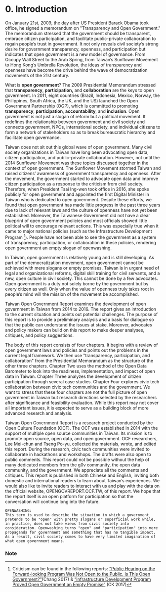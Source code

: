 # 0. Introduction

On January 21st, 2009, the day after US President Barack Obama took office, he signed a memorandum on "Transparency and Open Government." The memorandum stressed that the government should be transparent, embrace citizen participation, and facilitate public-private collaboration to regain people’s trust in government. It not only reveals civil society’s strong desire for government transparency, openness, and participation but indicates that open government is a new model of governance. From Occupy Wall Street to the Arab Spring, from Taiwan’s Sunflower Movement to Hong Kong’s Umbrella Revolution, the ideas of transparency and openness have become the drive behind the wave of democratization movements of the 21st century. 

What is **open government**? The 2009 Presidential Memorandum stressed that **transparency**, **participation,** and **collaboration** are the keys to open government. In 2011, eight countries (Brazil, Indonesia, Mexico, Norway, the Philippines, South Africa, the UK, and the US) launched the Open Government Partnership (OGP), which is committed to promoting **transparency**, **participation**, **accountability**, and **inclusion**. Open government is not just a slogan of reform but a political movement. It redefines the relationship between government and civil society and connects government, NPOs, international society, and individual citizens to form a network of stakeholders so as to break bureaucratic hierarchy and facilitate open governance.

Taiwan does not sit out this global wave of open government. Many civil society organizations in Taiwan have long been advocating open data, citizen participation, and public-private collaboration. However, not until the 2014 Sunflower Movement was these topics discussed together in the context of open government. The Sunflower Movement stormed Taiwan and raised citizens’ awareness of government transparency and openness. After the movement, the government started to advocate open data and improve citizen participation as a response to the criticism from civil society. Therefore, when President Tsai Ing-wen took office in 2016, she spoke publicly for open government and appointed the first Digital Minister in Taiwan who is dedicated to open government. Despite these efforts, we found that open government has made little progress in the past three years due to lack of relevant laws and the culture of openness have not yet been established. Moreover, the Taiwanese Government did not have a clear blueprint of open government policies and most officials showed little political will to encourage relevant actions. This was especially true when it came to major national policies (such as the Infrastructure Development Program [^first]). People have not been able to see the government as a system of transparency, participation, or collaboration in these policies, rendering open government an empty slogan of openwashing.

In Taiwan, open government is relatively young and is still developing. As part of the democratization movement, open government cannot be achieved with mere slogans or empty promises. Taiwan is in urgent need of legal and organizational reforms, digital skill training for civil servants, and a new, open culture in civil society. This cannot be done by a few advocates. Open government is a duty not solely borne by the government but by every citizen as well. Only when the value of openness truly takes root in people’s mind will the mission of the movement be accomplished.

Taiwan Open Government Report examines the development of open government in Taiwan from 2014 to 2016. The report gives an introduction to the current situation and points out potential challenges. The purpose of this report is to provide a preliminary analysis and a basis for dialogue so that the public can understand the issues at stake. Moreover, advocates and policy makers can build on this report to make deeper analyses, critiques, and policy suggestions.

The body of this report consists of four chapters. It begins with a review of open government laws and policies and points out the problems in the current legal framework. We then use "transparency, participation, and collaboration" from the Presidential Memorandum as the structure of the other three chapters. Chapter Two uses the method of the Open Data Barometer to look into the readiness, implementation, and impact of open data in Taiwan. Chapter Three analyzes the development of citizen participation through several case studies. Chapter Four explores civic tech collaboration between civic tech communities and the government. We want to stress that these four chapters are not the full picture of open government in Taiwan but research directions selected by the researchers after significance and feasibility evaluation. While this report may not cover all important issues, it is expected to serve as a building block of more advanced research and analysis. 

Taiwan Open Government Report is a research project conducted by the Open Culture Foundation (OCF). The OCF was established in 2014 with the support of multiple open source communities in Taiwan. Its mission is to promote open source, open data, and open government. OCF researchers, Lee Mei-chun and Tseng Po-yu, collected the materials, wrote, and edited this report. During the research, civic tech communities were invited to collaborate in hackathons and workshops. The drafts were also open to public comments. This report could not be possible without the help of many dedicated members from the g0v community, the open data community, and the government. We appreciate all the comments and critiques. This report is published in both Chinese and English, inviting both domestic and international readers to learn about Taiwan’s experiences. We would also like to invite readers to interact with us and play with the data on the official website, OPENGOVREPORT.OCF.TW, of this report. We hope that the report itself is an open platform for participation so that the conversation will continue long into the future.

```!
OPENWASHING:
This term is used to describe the situation in which a government pretends to be "open" with pretty slogans or superficial work while, in practice, does not take views from civil society into consideration. Openwashing turns "open" and "participation" into mere propaganda for government and something that has no tangible impact. As a result, civil society comes to have very limited imagination of what open government means.
```

### Note
[^first]:Criticism can be found in the following reports: ["Public Hearing on the Forward-looking Program Was Not Open to the Public, Is This Open Government?"](https://udn.com/news/story/7238/2393866)(Chang 2017) & [“Infrastructure Development Program Proved Open Government an Empty Promise”](http://citypatterns.blogspot.tw/2017/04/an-open-approach-for-foresight-infrastructure-initiative.html) (CK 2017)
